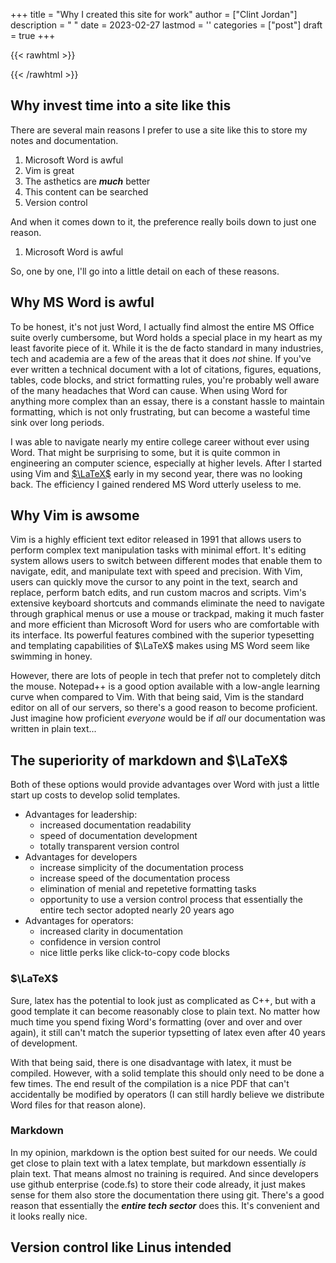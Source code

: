 +++
title = "Why I created this site for work"
author = ["Clint Jordan"]
description = " "
date = 2023-02-27
lastmod = ''
categories = ["post"]
draft = true
+++


{{< rawhtml >}}
<script type="text/javascript"
  src="https://cdnjs.cloudflare.com/ajax/libs/mathjax/2.7.0/MathJax.js?config=TeX-AMS_CHTML">
</script>
<script type="text/x-mathjax-config">
  MathJax.Hub.Config({
    tex2jax: {
      inlineMath: [['$','$'], ['\\(','\\)']],
      processEscapes: true},
      jax: ["input/TeX","input/MathML","input/AsciiMath","output/CommonHTML"],
      extensions:
["tex2jax.js","mml2jax.js","asciimath2jax.js","MathMenu.js","MathZoom.js","AssistiveMML.js",
"[Contrib]/a11y/accessibility-menu.js"],
      TeX: {
      extensions: ["AMSmath.js","AMSsymbols.js","noErrors.js","noUndefined.js"],
      equationNumbers: {
      autoNumber: "AMS"
      }
    }
  });
</script>
{{< /rawhtml >}}

## Why invest time into a site like this

There are several main reasons I prefer to use a site like this to store my notes
and documentation.

1. Microsoft Word is awful
2. Vim is great
3. The asthetics are ***much*** better
4. This content can be searched
5. Version control

And when it comes down to it, the preference really boils down to just one
reason.

1. Microsoft Word is awful

So, one by one, I'll go into a little detail on each of these reasons. 

## Why MS Word is awful

To be honest, it's not just Word, I actually find almost the entire MS Office
suite overly cumbersome, but Word holds a special place in my heart as my least
favorite piece of it. While it is the de facto standard in many industries, tech
and academia are a few of the areas that it does *not* shine. If you've ever
written a technical document with a lot of citations, figures, equations,
tables, code blocks, and strict formatting rules, you're probably well aware of
the many headaches that Word can cause. When using Word for anything more
complex than an essay, there is a constant hassle to maintain formatting, which
is not only frustrating, but can become a wasteful time sink over long periods.

I was able to navigate nearly my entire college career without ever using Word.
That might be surprising to some, but it is quite common in engineering an
computer science, especially at higher levels. After I started using Vim and
[$\LaTeX$](https://www.latex-project.org/) early in my second year, there was no
looking back. The efficiency I gained rendered MS Word utterly useless to me.

## Why Vim is awsome

Vim is a highly efficient text editor released in 1991 that allows users to
perform complex text manipulation tasks with minimal effort. It's editing system
allows users to switch between different modes that enable them to navigate,
edit, and manipulate text with speed and precision. With Vim, users can quickly
move the cursor to any point in the text, search and replace, perform batch
edits, and run custom macros and scripts. Vim's extensive keyboard shortcuts and
commands eliminate the need to navigate through graphical menus or use a mouse
or trackpad, making it much faster and more efficient than Microsoft Word for
users who are comfortable with its interface. Its powerful features combined
with the superior typesetting and templating capabilities of $\LaTeX$ makes
using MS Word seem like swimming in honey.

However, there are lots of people in tech that prefer not to completely ditch
the mouse. Notepad++ is a good option available with a low-angle learning curve
when compared to Vim. With that being said, Vim is the standard editor on all of
our servers, so there's a good reason to become proficient. Just imagine how
proficient *everyone* would be if *all* our documentation was written in plain
text... 

## The superiority of markdown and $\LaTeX$

Both of these options would provide advantages over Word with just a little
start up costs to develop solid templates. 

* Advantages for leadership: 
    * increased documentation readability
    * speed of documentation development
    * totally transparent version control
* Advantages for developers
    * increase simplicity of the documentation process
    * increase speed of the documentation process
    * elimination of menial and repetetive formatting tasks
    * opportunity to use a version control process that essentially the entire
        tech sector adopted nearly 20 years ago
* Advantages for operators:
    * increased clarity in documentation
    * confidence in version control
    * nice little perks like click-to-copy code blocks

### $\LaTeX$
Sure, latex has the potential to look just as complicated as C++, but with
a good template it can become reasonably close to plain text. No matter how much
time you spend fixing Word's formatting (over and over and over again), it still
can't match the superior typsetting of latex even after 40 years of
development.

With that being said, there is one disadvantage with latex, it must be compiled.
However, with a solid template this should only need to be done a few times.
The end result of the compilation is a nice PDF that can't accidentally be
modified by operators (I can still hardly believe we distribute Word files for
that reason alone).

### Markdown
In my opinion, markdown is the option best suited for our needs. We could get
close to plain text with a latex template, but markdown essentially *is* plain
text. That means almost no training is required. And since developers use github
enterprise (code.fs) to store their code already, it just makes sense for them
also store the documentation there using git.  There's a good reason that
essentially the ***entire tech sector*** does this.  It's convenient and it
looks really nice. 

## Version control like Linus intended


